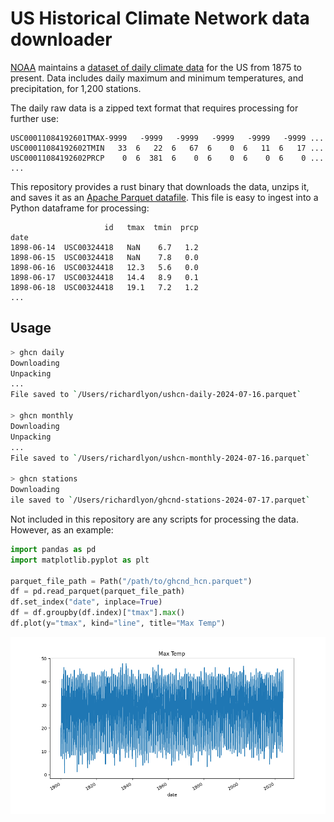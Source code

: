 # US Historical Climate Network data downloader

[NOAA](https://www.ncei.noaa.gov/products/land-based-station/us-historical-climatology-network) maintains a [dataset of daily climate data](https://www.ncei.noaa.gov/pub/data/ghcn/daily/) for the US from 1875 to present. Data includes daily maximum and minimum temperatures, and precipitation, for 1,200 stations.

The daily raw data is a zipped text format that requires processing for further use:

```text
USC00011084192601TMAX-9999   -9999   -9999   -9999   -9999   -9999 ...
USC00011084192602TMIN   33  6   22  6   67  6    0  6   11  6   17 ...
USC00011084192602PRCP    0  6  381  6    0  6    0  6    0  6    0 ...
...
```

This repository provides a rust binary that downloads the data, unzips it, and saves it as an [Apache Parquet datafile](https://parquet.apache.org/). This file is easy to ingest into a Python dataframe for processing:

```text
                     id   tmax  tmin  prcp
date
1898-06-14  USC00324418   NaN    6.7   1.2
1898-06-15  USC00324418   NaN    7.8   0.0
1898-06-16  USC00324418   12.3   5.6   0.0
1898-06-17  USC00324418   14.4   8.9   0.1
1898-06-18  USC00324418   19.1   7.2   1.2
...
```

## Usage

```bash
> ghcn daily
Downloading
Unpacking
...
File saved to `/Users/richardlyon/ushcn-daily-2024-07-16.parquet`

> ghcn monthly
Downloading
Unpacking
...
File saved to `/Users/richardlyon/ushcn-monthly-2024-07-16.parquet`

> ghcn stations
Downloading
ile saved to `/Users/richardlyon/ghcnd-stations-2024-07-17.parquet`

```

Not included in this repository are any scripts for processing the data. However, as an example:

```python
import pandas as pd
import matplotlib.pyplot as plt

parquet_file_path = Path("/path/to/ghcnd_hcn.parquet")
df = pd.read_parquet(parquet_file_path)
df.set_index("date", inplace=True)
df = df.groupby(df.index)["tmax"].max()
df.plot(y="tmax", kind="line", title="Max Temp")
```

![max_temp](max_temp.png)

